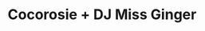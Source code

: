 ---
layout: post
category: concert
title: Cocorosie + DJ Miss Ginger
artists: 
- Cocorosie
- DJ Miss Ginger
place: 
- Élysée Montmartre
country: France
city: Paris
---